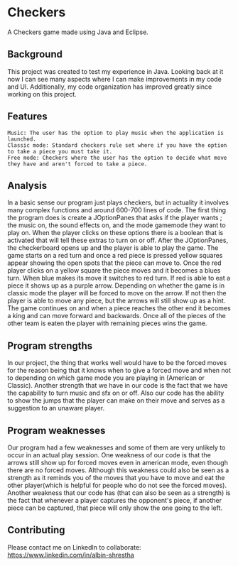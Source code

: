 # Checkers

A Checkers game made using Java and Eclipse.

## Background

This project was created to test my experience in Java. Looking back at it now I can see many aspects where I can make improvements in my code and UI. Additionally, my code organization has improved greatly since working on this project. 

## Features
```
Music: The user has the option to play music when the application is launched.
Classic mode: Standard checkers rule set where if you have the option to take a piece you must take it.
Free mode: Checkers where the user has the option to decide what move they have and aren't forced to take a piece. 
```

## Analysis
In a basic sense our program just plays checkers, but in actuality it involves many complex functions and around 600-700 lines of code. The first thing the program does is create a JOptionPanes that asks if the player wants ; the music on, the sound effects on, and the mode gamemode they want to play on. When the player clicks on these options there is a boolean that is activated that will tell these extras to turn on or off. After the JOptionPanes, the checkerboard opens up and the player is able to play the game. The game starts on a red turn and once a red piece is pressed yellow squares appear showing the open spots that the piece can move to. Once the red player clicks on a yellow square the piece moves and it becomes a blues turn. When blue makes its move it switches to red turn. If red is able to eat a piece it shows up as a purple arrow. Depending on whether the game is in classic mode the player will be forced to move on the arrow. If not then the player is able to move any piece, but the arrows will still show up as a hint. The game continues on and when a piece reaches the other end it becomes a king and can move forward and backwards. Once all of the pieces of the other team is eaten the player with remaining pieces wins the game.

## Program strengths
In our project, the thing that works well would have to be the forced moves for the reason being that it knows when to give a forced move and when not to depending on which game mode you are playing in (American or Classic). Another strength that we have in our code is the fact that we have the capability to turn music and sfx on or off. Also our code has the ability to show the jumps that the player can make on their move and serves as a suggestion to an unaware player. 

## Program weaknesses
Our program had a few weaknesses and some of them are very unlikely to occur in an actual play session. One weakness of our code is that the arrows still show up for forced moves even in american mode, even though there are no forced moves. Although this weakness could also be seen as a strength as it reminds you of the moves that you have to move and eat the other player(which is helpful for people who do not see the forced moves). Another weakness that our code has (that can also be seen as a strength) is the fact that whenever a player captures the opponent's piece, if another piece can be captured, that piece will only show the one going to the left.

## Contributing

Please contact me on LinkedIn to collaborate: https://www.linkedin.com/in/albin-shrestha

